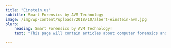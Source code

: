 ```yaml
---
title: "Einstein.us"
subtitle: Smart Forensics by AVM Technology
image: /img/wp-content/uploads/2018/10/albert-einstein-avm.jpg
blurb:
    heading: Smart Forensics by AVM Technology!
    text: "This page will contain articles about computer forensics and information security.  The articles will be created by the Virginia computer forensics trial experts at AVM Technology, LLC and by Domingo J Rivera.  We will also accept submissions by other thought leads in the fields of computer forensics and information security.  Stay tuned for articles, tips, and advice for doing forensics the smart way!"

---
```


